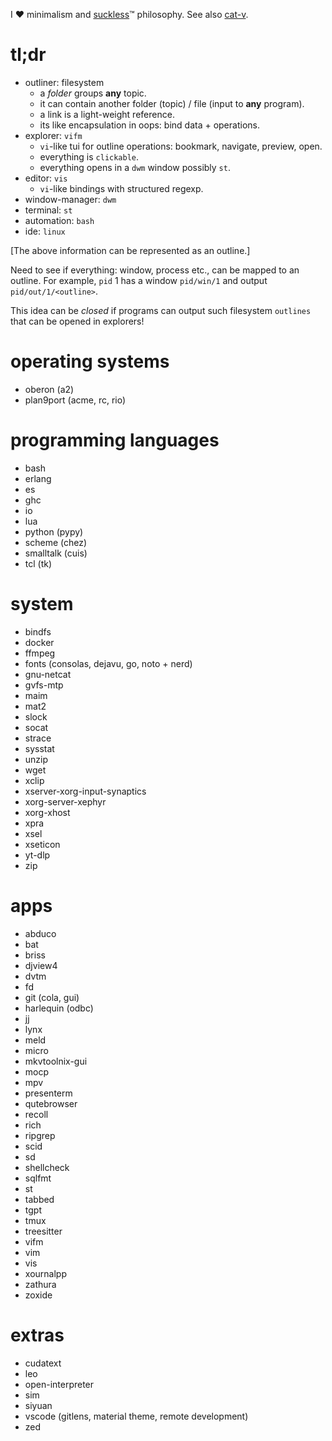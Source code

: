 I ❤️ minimalism and [suckless](https://suckless.org/)™ philosophy. See also
[cat-v](https://doc.cat-v.org/).

# tl;dr

* outliner: filesystem
  * a *folder* groups **any** topic.
  * it can contain another folder (topic) / file (input to **any** program).
  * a link is a light-weight reference.
  * its like encapsulation in oops: bind data + operations.
* explorer: `vifm`
  * `vi`-like tui for outline operations: bookmark, navigate, preview, open.
  * everything is `clickable`.
  * everything opens in a `dwm` window possibly `st`.
* editor: `vis`
  * `vi`-like bindings with structured regexp.
* window-manager: `dwm`
* terminal: `st`
* automation: `bash`
* ide: `linux`

[The above information can be represented as an outline.]

Need to see if everything: window, process etc., can be mapped to an outline.
For example, `pid` 1 has a window `pid/win/1` and output `pid/out/1/<outline>`.

This idea can be *closed* if programs can output such filesystem `outlines`
that can be opened in explorers!

# operating systems

* oberon (a2)
* plan9port (acme, rc, rio)

# programming languages

* bash
* erlang
* es
* ghc
* io
* lua
* python (pypy)
* scheme (chez)
* smalltalk (cuis)
* tcl (tk)

# system

* bindfs
* docker
* ffmpeg
* fonts (consolas, dejavu, go, noto + nerd)
* gnu-netcat
* gvfs-mtp
* maim
* mat2
* slock
* socat
* strace
* sysstat
* unzip
* wget
* xclip
* xserver-xorg-input-synaptics
* xorg-server-xephyr
* xorg-xhost
* xpra
* xsel
* xseticon
* yt-dlp
* zip

# apps

* abduco
* bat
* briss
* djview4
* dvtm
* fd
* git (cola, gui)
* harlequin (odbc)
* jj
* lynx
* meld
* micro
* mkvtoolnix-gui
* mocp
* mpv
* presenterm
* qutebrowser
* recoll
* rich
* ripgrep
* scid
* sd
* shellcheck
* sqlfmt
* st
* tabbed
* tgpt
* tmux
* treesitter
* vifm
* vim
* vis
* xournalpp
* zathura
* zoxide

# extras

* cudatext
* leo
* open-interpreter
* sim
* siyuan
* vscode (gitlens, material theme, remote development)
* zed
